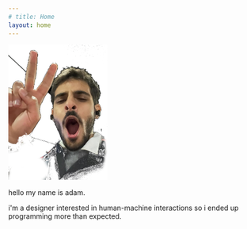 ```yaml
---
# title: Home
layout: home
---
```


<img src="/assets/images/adampretty2.png" alt="drawing" width="200"/>
<!-- ![pretty-boy-adam](/assets/images/adampretty.png){:class="img-responsive"} -->

hello my name is adam.

i'm a designer interested in human-machine interactions so i ended up programming more than expected.



